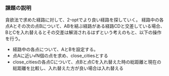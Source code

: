 ### 課題の説明
貪欲法で求めた経路に対して、2-optでより良い経路を探していく。
経路中の各点Aとその次の点Bについて、ABを結ぶ経路がある経路CDと交差している場合、BとCを入れ替えるとその交差は解消されるはずという考えのもと、以下の操作を行う。
- 経路中の各点について、AとBを設定する。
- 点Aに近い√N個の点を求め、close_citiesとする
- close_citiesの各点Cについて、点Bと点Cを入れ替えた時の総距離と現在の総距離を比較し、入れ替えた方が良い場合は入れ替える